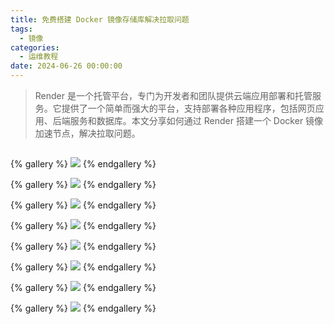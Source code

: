 ```yaml
---
title: 免费搭建 Docker 镜像存储库解决拉取问题
tags:
  - 镜像
categories:
  - 运维教程
date: 2024-06-26 00:00:00
---
```


> Render 是一个托管平台，专门为开发者和团队提供云端应用部署和托管服务。它提供了一个简单而强大的平台，支持部署各种应用程序，包括网页应用、后端服务和数据库。本文分享如何通过 Render 搭建一个 Docker 镜像加速节点，解决拉取问题。

<!-- more -->

## 

{% gallery %}
![](https://cdn.dusays.com/2024/06/721-1.jpg)
{% endgallery %}

{% gallery %}
![](https://cdn.dusays.com/2024/06/721-2.jpg)
{% endgallery %}

{% gallery %}
![](https://cdn.dusays.com/2024/06/721-3.jpg)
{% endgallery %}

{% gallery %}
![](https://cdn.dusays.com/2024/06/721-4.jpg)
{% endgallery %}

{% gallery %}
![](https://cdn.dusays.com/2024/06/721-5.jpg)
{% endgallery %}

{% gallery %}
![](https://cdn.dusays.com/2024/06/721-6.jpg)
{% endgallery %}

{% gallery %}
![](https://cdn.dusays.com/2024/06/721-7.jpg)
{% endgallery %}

{% gallery %}
![](https://cdn.dusays.com/2024/06/721-8.jpg)
{% endgallery %}